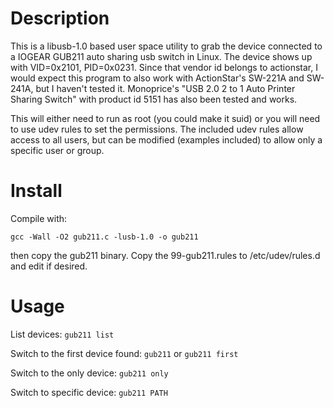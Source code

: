 # Description

This is a libusb-1.0 based user space utility to grab the device connected
to a IOGEAR GUB211 auto sharing usb switch in Linux. The device shows up with
VID=0x2101, PID=0x0231. Since that vendor id belongs to actionstar, I would
expect this program to also work with ActionStar's SW-221A and SW-241A, but
I haven't tested it. Monoprice's "USB 2.0 2 to 1 Auto Printer Sharing Switch"
with product id 5151 has also been tested and works.

This will either need to run as root (you could make it suid) or you will need
to use udev rules to set the permissions. The included udev rules allow access
to all users, but can be modified (examples included) to allow only a specific
user or group.

# Install

Compile with:

    gcc -Wall -O2 gub211.c -lusb-1.0 -o gub211

then copy the gub211 binary. Copy the 99-gub211.rules to /etc/udev/rules.d and
edit if desired.

# Usage

List devices: `gub211 list`

Switch to the first device found: `gub211` or `gub211 first`

Switch to the only device: `gub211 only`

Switch to specific device: `gub211 PATH`
